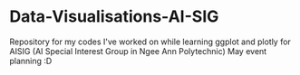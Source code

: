 # Data-Visualisations-AI-SIG
Repository for my codes I've worked on while learning ggplot and plotly for AISIG (AI Special Interest Group in Ngee Ann Polytechnic) May event planning  :D
